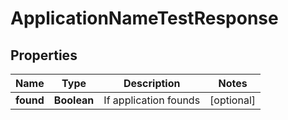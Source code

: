 
# ApplicationNameTestResponse

## Properties
Name | Type | Description | Notes
------------ | ------------- | ------------- | -------------
**found** | **Boolean** | If application founds |  [optional]



